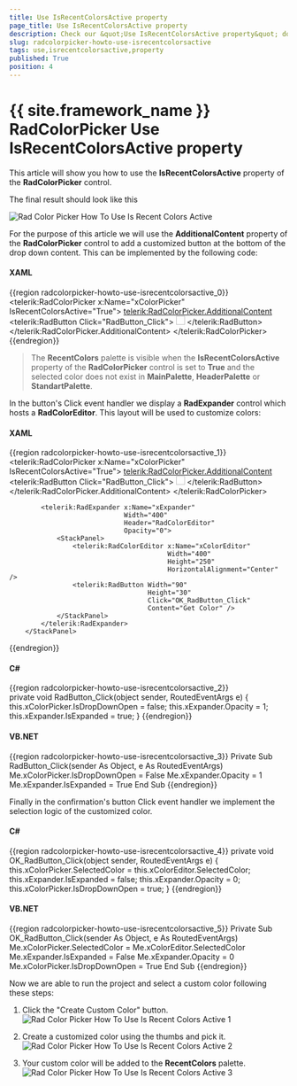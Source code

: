 ```yaml
---
title: Use IsRecentColorsActive property
page_title: Use IsRecentColorsActive property
description: Check our &quot;Use IsRecentColorsActive property&quot; documentation article for the RadColorPicker {{ site.framework_name }} control.
slug: radcolorpicker-howto-use-isrecentcolorsactive
tags: use,isrecentcolorsactive,property
published: True
position: 4
---
```


# {{ site.framework_name }} RadColorPicker Use IsRecentColorsActive property

This article will show you how to use the __IsRecentColorsActive__ property of the __RadColorPicker__ control.

The final result should look like this

![Rad Color Picker How To Use Is Recent Colors Active](images/RadColorPicker_HowTo_Use_IsRecentColorsActive.png)

For the purpose of this article we will use the __AdditionalContent__ property of the __RadColorPicker__ control to add a customized button at the bottom of the drop down content. This can be implemented by the following code:		

#### __XAML__
{{region radcolorpicker-howto-use-isrecentcolorsactive_0}}
	<telerik:RadColorPicker x:Name="xColorPicker" IsRecentColorsActive="True">
		<telerik:RadColorPicker.AdditionalContent>
			<telerik:RadButton Click="RadButton_Click">
				<StackPanel Orientation="Horizontal">
					<Image Width="16"
						   Height="16"
						   Margin="0 0 10 0"
						   Source="palette-add.png" />
					<TextBlock Text="Create Custom Color..." />
				</StackPanel>
			</telerik:RadButton>
		</telerik:RadColorPicker.AdditionalContent>
	</telerik:RadColorPicker>
{{endregion}}

>The __RecentColors__ palette is visible when the __IsRecentColorsActive__ property of the __RadColorPicker__ control is set to __True__ and the selected color does not exist in __MainPalette__, __HeaderPalette__ or __StandartPalette__.		  

In the button's Click event handler we display a __RadExpander__ control which hosts a __RadColorEditor__. This layout will be used to customize colors:		

#### __XAML__
{{region radcolorpicker-howto-use-isrecentcolorsactive_1}}
	<StackPanel>
			<telerik:RadColorPicker x:Name="xColorPicker" IsRecentColorsActive="True">
				<telerik:RadColorPicker.AdditionalContent>
					<telerik:RadButton Click="RadButton_Click">
						<StackPanel Orientation="Horizontal">
							<Image Width="16"
							       Height="16"
							       Margin="0 0 10 0"
							       Source="palette-add.png" />
							<TextBlock Text="Create Custom Color..." />
						</StackPanel>
					</telerik:RadButton>
				</telerik:RadColorPicker.AdditionalContent>
			</telerik:RadColorPicker>
	
			<telerik:RadExpander x:Name="xExpander"
			                     Width="400"
			                     Header="RadColorEditor"
			                     Opacity="0">
				<StackPanel>
					<telerik:RadColorEditor x:Name="xColorEditor"
					                        Width="400"
					                        Height="250"
					                        HorizontalAlignment="Center" />
					<telerik:RadButton Width="90"
					                   Height="30"
					                   Click="OK_RadButton_Click"
					                   Content="Get Color" />
				</StackPanel>
			</telerik:RadExpander>
		</StackPanel>
{{endregion}}

#### __C#__
{{region radcolorpicker-howto-use-isrecentcolorsactive_2}}	
	private void RadButton_Click(object sender, RoutedEventArgs e)
	{
		this.xColorPicker.IsDropDownOpen = false;
		this.xExpander.Opacity = 1;
		this.xExpander.IsExpanded = true;
	}
{{endregion}}

#### __VB.NET__
{{region radcolorpicker-howto-use-isrecentcolorsactive_3}}
    Private Sub RadButton_Click(sender As Object, e As RoutedEventArgs)
        Me.xColorPicker.IsDropDownOpen = False
        Me.xExpander.Opacity = 1
        Me.xExpander.IsExpanded = True
    End Sub
{{endregion}}

Finally in the confirmation's button Click event handler we implement the selection logic of the customized color.	

#### __C#__
{{region radcolorpicker-howto-use-isrecentcolorsactive_4}}
	private void OK_RadButton_Click(object sender, RoutedEventArgs e)
	{
		this.xColorPicker.SelectedColor = this.xColorEditor.SelectedColor;
		this.xExpander.IsExpanded = false;
		this.xExpander.Opacity = 0;
		this.xColorPicker.IsDropDownOpen = true;
	}
{{endregion}}

#### __VB.NET__
{{region radcolorpicker-howto-use-isrecentcolorsactive_5}}
    Private Sub OK_RadButton_Click(sender As Object, e As RoutedEventArgs)
        Me.xColorPicker.SelectedColor = Me.xColorEditor.SelectedColor
        Me.xExpander.IsExpanded = False
        Me.xExpander.Opacity = 0
        Me.xColorPicker.IsDropDownOpen = True
    End Sub
{{endregion}}

Now we are able to run the project and select a custom color following these steps:		

1. Click the "Create Custom Color" button.  
	![Rad Color Picker How To Use Is Recent Colors Active 1](images/RadColorPicker_HowTo_Use_IsRecentColorsActive_1.png)

2. Create a customized color using the thumbs and pick it.  
	![Rad Color Picker How To Use Is Recent Colors Active 2](images/RadColorPicker_HowTo_Use_IsRecentColorsActive_2.png)

3. Your custom color will be added to the __RecentColors__ palette.  
	![Rad Color Picker How To Use Is Recent Colors Active 3](images/RadColorPicker_HowTo_Use_IsRecentColorsActive_3.png)
